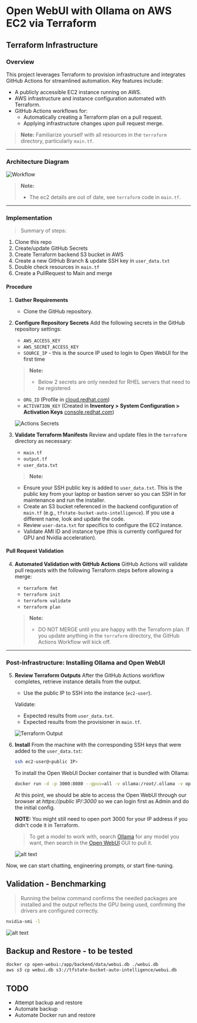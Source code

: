 # Open WebUI with Ollama on AWS EC2 via Terraform

## Terraform Infrastructure

### Overview

This project leverages Terraform to provision infrastructure and integrates GitHub Actions for streamlined automation. Key features include:

- A publicly accessible EC2 instance running on AWS.
- AWS infrastructure and instance configuration automated with Terraform.
- GitHub Actions workflows for:
  - Automatically creating a Terraform plan on a pull request.
  - Applying infrastructure changes upon pull request merge.

> **Note:** Familiarize yourself with all resources in the `terraform` directory, particularly `main.tf`.

---

### Architecture Diagram

![Workflow](/images/GitOps-AutoIntelligence.jpg)

> **Note:**
> - The ec2 details are out of date, see `terraform` code in `main.tf`.

---

### Implementation

> Summary of steps:
1. Clone this repo
2. Create/update GitHub Secrets
3. Create Terraform backend S3 bucket in AWS
4. Create a new GitHub Branch & update SSH key in `user_data.txt`
5. Double check resources in `main.tf`
6. Create a PullRequest to Main and merge

#### Procedure

1. **Gather Requirements**
   - Clone the GitHub repository.

2. **Configure Repository Secrets**
   Add the following secrets in the GitHub repository settings:

   - `AWS_ACCESS_KEY`
   - `AWS_SECRET_ACCESS_KEY`
   - `SOURCE_IP` - this is the source IP used to login to Open WebUI for the first time

   > **Note:**
   > - Below 2 secrets are only needed for RHEL servers that need to be registered
   - `ORG_ID` (Profile in [cloud.redhat.com](https://cloud.redhat.com))
   - `ACTIVATION_KEY` (Created in **Inventory > System Configuration > Activation Keys** [console.redhat.com](https://console.redhat.com/insights/connector/activation-keys#SIDs=&tags=))

   ![Actions Secrets](images/github_secrets.png)

1. **Validate Terraform Manifests**
   Review and update files in the `terraform` directory as necessary:
   - `main.tf`
   - `output.tf`
   - `user_data.txt`

   > **Note:**
   - Ensure your SSH public key is added to `user_data.txt`. This is the public key from your laptop or bastion server so you can SSH in for maintenance and run the installer.
   - Create an S3 bucket referenced in the backend configuration of `main.tf` (e.g., `tfstate-bucket-auto-intelligence`). If you use a different name, look and update the code.
   - Review `user-data.txt` for specifics to configure the EC2 instance.
   - Validate AMI ID and instance type (this is currently configured for GPU and Nvidia acceleration).
   

#### Pull Request Validation

4. **Automated Validation with GitHub Actions**
   GitHub Actions will validate pull requests with the following Terraform steps before allowing a merge:
   - `terraform fmt`
   - `terraform init`
   - `terraform validate`
   - `terraform plan`

   > **Note:**
   > - DO NOT MERGE until you are happy with the Terraform plan. If you update anything in the `terraform` directory, the GitHub Actions Workflow will kick off.

---

### Post-Infrastructure: Installing Ollama and Open WebUI

5. **Review Terraform Outputs**
   After the GitHub Actions workflow completes, retrieve instance details from the output.
   - Use the public IP to SSH into the instance (`ec2-user`).

   Validate:
   - Expected results from `user_data.txt`.
   - Expected results from the provisioner in `main.tf`.

   ![Terraform Output](images/tf_output.png)

6. **Install**
   From the machine with the corresponding SSH keys that were added to the `user_data.txt`:

   ```bash
   ssh ec2-user@<public IP>
   ```

   To install the Open WebUI Docker container that is bundled with Ollama:

   ```bash
   docker run -d -p 3000:8080 --gpus=all -v ollama:/root/.ollama -v open-webui:/app/backend/data --name open-webui --restart always ghcr.io/open-webui/open-webui:ollama
   ```

   At this point, we should be able to access the Open WebUI through our browser at *https://public IP/:3000* so we can login first as Admin and do the initial config.

   **NOTE:** You might still need to open port 3000 for your IP address if you didn't code it in Terraform.

   > To get a model to work with, search [Ollama](https://ollama.com/search) for any model you want, then search in the [Open WebUI](https://docs.openwebui.com/getting-started/quick-start/starting-with-ollama) GUI to pull it.

   ![alt text](/images/model_search.png)

Now, we can start chatting, engineering prompts, or start fine-tuning.

## Validation - Benchmarking

> Running the below command confirms the needed packages are installed and the output reflects the GPU being used, confirming the drivers are configured correctly.
```bash
nvidia-smi -l
```

![alt text](/images/nvidia-smi-cmd.png)

## Backup and Restore - to be tested

```bash
docker cp open-webui:/app/backend/data/webui.db ./webui.db
aws s3 cp webui.db s3://tfstate-bucket-auto-intelligence/webui.db
```

## TODO

- Attempt backup and restore
- Automate backup
- Automate Docker run and restore